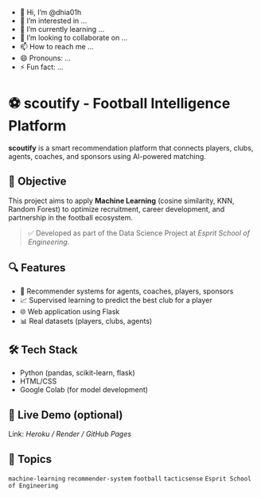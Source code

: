 - 👋 Hi, I’m @dhia01h
- 👀 I’m interested in ...
- 🌱 I’m currently learning ...
- 💞️ I’m looking to collaborate on ...
- 📫 How to reach me ...
- 😄 Pronouns: ...
- ⚡ Fun fact: ...

<!---
dhia01h/dhia01h is a ✨ special ✨ repository because its `README.md` (this file) appears on your GitHub profile.
You can click the Preview link to take a look at your changes.
--->
# ⚽ scoutify - Football Intelligence Platform

**scoutify** is a smart recommendation platform that connects players, clubs, agents, coaches, and sponsors using AI-powered matching.

## 🎯 Objective

This project aims to apply **Machine Learning** (cosine similarity, KNN, Random Forest) to optimize recruitment, career development, and partnership in the football ecosystem.

> ✅ Developed as part of the Data Science Project at *Esprit School of Engineering*.

## 🔍 Features

- 🧠 Recommender systems for agents, coaches, players, sponsors
- 📈 Supervised learning to predict the best club for a player
- 🌐 Web application using Flask
- 📊 Real datasets (players, clubs, agents)

## 🛠️ Tech Stack

- Python (pandas, scikit-learn, flask)
- HTML/CSS
- Google Colab (for model development)

## 🔗 Live Demo (optional)

Link: *Heroku / Render / GitHub Pages*

## 🧩 Topics

`machine-learning` `recommender-system` `football` `tacticsense` `Esprit School of Engineering`
